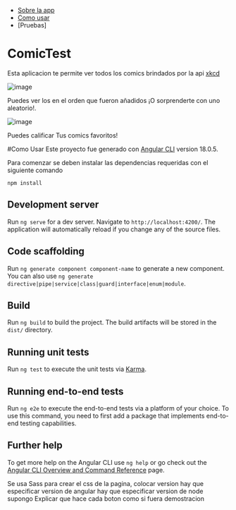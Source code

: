 - [Sobre la app](#comicTest)
- [Como usar](#como-usar)
- [Pruebas]

# ComicTest

Esta aplicacion te permite ver todos los comics brindados por la api [xkcd](https://xkcd.com)

![image](https://github.com/Sergi0tero/ComicTest/assets/98189066/7958ac16-2a2c-40a5-92d7-dbf5949704be)

Puedes ver los en el orden que fueron añadidos ¡O sorprenderte con uno aleatorio!.

![image](https://github.com/Sergi0tero/ComicTest/assets/98189066/f029babc-8406-46c3-86e7-7a1d62f4ce6f)

Puedes calificar Tus comics favoritos!

#Como Usar
Este proyecto fue generado con [Angular CLI](https://github.com/angular/angular-cli) version 18.0.5.

Para comenzar se deben instalar las dependencias requeridas con el siguiente comando

`npm install`

## Development server

Run `ng serve` for a dev server. Navigate to `http://localhost:4200/`. The application will automatically reload if you change any of the source files.

## Code scaffolding

Run `ng generate component component-name` to generate a new component. You can also use `ng generate directive|pipe|service|class|guard|interface|enum|module`.

## Build

Run `ng build` to build the project. The build artifacts will be stored in the `dist/` directory.

## Running unit tests

Run `ng test` to execute the unit tests via [Karma](https://karma-runner.github.io).

## Running end-to-end tests

Run `ng e2e` to execute the end-to-end tests via a platform of your choice. To use this command, you need to first add a package that implements end-to-end testing capabilities.

## Further help

To get more help on the Angular CLI use `ng help` or go check out the [Angular CLI Overview and Command Reference](https://angular.dev/tools/cli) page.


Se usa Sass para crear el css de la pagina, colocar version
hay que especificar version de angular
hay que especificar version de node supongo
Explicar que hace cada boton como si fuera demostracion
